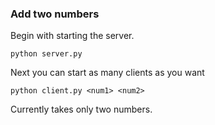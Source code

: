 
### Add two numbers

Begin with starting the server.

```python server.py```

Next you can start as many clients as you want

```python client.py <num1> <num2>```

Currently takes only two numbers.
